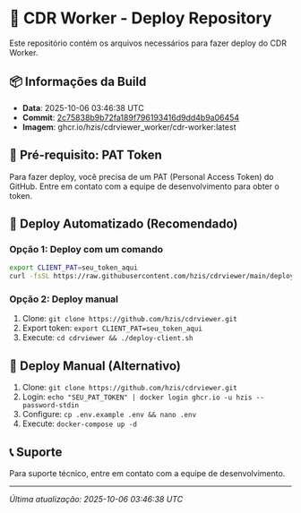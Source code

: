 # 🚀 CDR Worker - Deploy Repository

Este repositório contém os arquivos necessários para fazer deploy do CDR Worker.

## 📦 Informações da Build

- **Data**: 2025-10-06 03:46:38 UTC
- **Commit**: [2c75838b9b72fa189f796193416d9dd4b9a06454](https://github.com/hzis/cdrviewer_worker/commit/2c75838b9b72fa189f796193416d9dd4b9a06454)
- **Imagem**: ghcr.io/hzis/cdrviewer_worker/cdr-worker:latest

## 🔑 Pré-requisito: PAT Token

Para fazer deploy, você precisa de um PAT (Personal Access Token) do GitHub.
Entre em contato com a equipe de desenvolvimento para obter o token.

## 🚀 Deploy Automatizado (Recomendado)

### Opção 1: Deploy com um comando
```bash
export CLIENT_PAT=seu_token_aqui
curl -fsSL https://raw.githubusercontent.com/hzis/cdrviewer/main/deploy-client.sh | bash
```

### Opção 2: Deploy manual
1. Clone: `git clone https://github.com/hzis/cdrviewer.git`
2. Export token: `export CLIENT_PAT=seu_token_aqui`
3. Execute: `cd cdrviewer && ./deploy-client.sh`

## 🔧 Deploy Manual (Alternativo)

1. Clone: `git clone https://github.com/hzis/cdrviewer.git`
2. Login: `echo "SEU_PAT_TOKEN" | docker login ghcr.io -u hzis --password-stdin`
3. Configure: `cp .env.example .env && nano .env`
4. Execute: `docker-compose up -d`

## 📞 Suporte

Para suporte técnico, entre em contato com a equipe de desenvolvimento.

---
*Última atualização: 2025-10-06 03:46:38 UTC*
